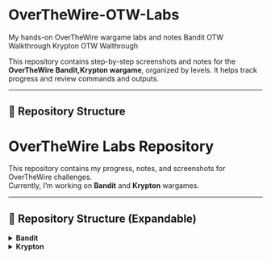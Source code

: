 # OverTheWire-OTW-Labs
My hands-on OverTheWire wargame labs and notes
Bandit OTW Walkthrough
Krypton OTW Walthrough

This repository contains step-by-step screenshots and notes for the **OverTheWire Bandit,Krypton wargame**, organized by levels. It helps track progress and review commands and outputs.

---

## 📁 Repository Structure
# OverTheWire Labs Repository

This repository contains my progress, notes, and screenshots for OverTheWire challenges.  
Currently, I’m working on **Bandit** and **Krypton** wargames.

---

## 📂 Repository Structure (Expandable)

<details>
<summary><strong>Bandit</strong></summary>

<pre>
Bandit/
├── 01_Level0/
│   ├── screenshots/
│   └── notes.md
├── 02_Level0-1/
│   ├── screenshots/
│   └── notes.md
├── 03_Level1-2/
│   ├── screenshots/
│   └── notes.md
├── 04_Level2-3/
│   ├── screenshots/
│   └── notes.md
├── 05_Level3-4/
│   ├── screenshots/
│   └── notes.md
├── 06_Level4-5/
│   ├── screenshots/
│   └── notes.md
├── 07_Level5-6/
│   ├── screenshots/
│   └── notes.md
├── 08_Level6-7/
│   ├── screenshots/
│   └── notes.md
├── 09_Level7-8/
│   ├── screenshots/
│   └── notes.md
├── 10_Level8-9/
│   ├── screenshots/
│   └── notes.md
├── 11_Level9-10/
│   ├── screenshots/
│   └── notes.md
├── 12_Level10-11/
│   ├── screenshots/
│   └── notes.md
├── 13_Level11-12/
│   ├── screenshots/
│   └── notes.md
├── 14_Level12-13/
│   ├── screenshots/
│   └── notes.md
├── 15_Level13-14/
│   ├── screenshots/
│   └── notes.md
├── 16_Level14-15/
│   ├── screenshots/
│   └── notes.md
├── 17_Level15-16/
│   ├── screenshots/
│   └── notes.md
├── 18_Level16-17/
│   ├── screenshots/
│   └── notes.md
├── 19_Level17-18/
│   ├── screenshots/
│   └── notes.md
├── 20_Level18-19/
│   ├── screenshots/
│   └── notes.md
├── 21_Level19-20/
│   ├── screenshots/
│   └── notes.md
├── 22_Level20-21/
│   ├── screenshots/
│   └── notes.md
├── 23_Level21-22/
│   ├── screenshots/
│   └── notes.md
├── 24_Level22-23/
│   ├── screenshots/
│   └── notes.md
├── 25_Level23-24/
│   ├── screenshots/
│   └── notes.md
├── 26_Level24-25/
│   ├── screenshots/
│   └── notes.md
├── 27_Level25-26/
│   ├── screenshots/
│   └── notes.md
├── 28_Level26-27/
│   ├── screenshots/
│   └── notes.md
├── 29_Level27-28/
│   ├── screenshots/
│   └── notes.md
├── 30_Level28-29/
│   ├── screenshots/
│   └── notes.md
├── 31_Level29-30/
│   ├── screenshots/
│   └── notes.md
├── 32_Level30-31/
│   ├── screenshots/
│   └── notes.md
├── 33_Level31-32/
│   ├── screenshots/
│   └── notes.md
├── 34_Level32-33/
│   ├── screenshots/
│   └── notes.md
└── 35_Level33-34/
    ├── screenshots/
    └── notes.md
</pre>

</details>

<details>
<summary><strong>Krypton</strong></summary>

<pre>
<details>
<summary><strong>Krypton</strong></summary>

<pre>
krypton/
├── README.md
├── 01_Level0-1/
│   ├── screenshots/
│   └── notes.md
├── 02_Level1-2/
│   ├── screenshots/
│   └── notes.md
├── 03_Level2-3/
│   ├── screenshots/
│   └── notes.md
├── 04_Level3-4/
│   ├── screenshots/
│   ├── freq_analysis.py
│   └── notes.md
├── 05_Level4-5/
│   ├── screenshots/
│   ├── freq_analysis.py
│   ├── vignere_decoder.py
│   ├── vignere_shift.py
│   └── notes.md
├── 06_Level5-6/
│   ├── screenshots/
│   └── notes.md
└── 07_Level6-7/
    ├── screenshots/
    └── notes.md
</pre>

</details>


---

## 📝 Notes
- Each level contains:
  - **screenshots/** → terminal outputs and progress images.  
  - **notes.md** → solution write-up (commands, explanation, lessons learned).  

---
